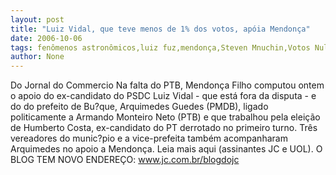 ```yaml
---
layout: post
title: "Luiz Vidal, que teve menos de 1% dos votos, apóia Mendonça"
date: 2006-10-06
tags: fenômenos astronômicos,luiz fuz,mendonça,Steven Mnuchin,Votos Nulos
author: None
---
```

Do Jornal do Commercio
Na falta do PTB, Mendonça Filho computou ontem o apoio do ex-candidato do PSDC Luiz Vidal - que está fora da disputa - e do do prefeito de Bu?que, Arquimedes Guedes (PMDB), ligado politicamente a Armando Monteiro Neto (PTB) e que trabalhou pela eleição de Humberto Costa, ex-candidato do PT derrotado no primeiro turno. Três vereadores do munic?pio e a vice-prefeita também acompanharam Arquimedes no apoio a Mendonça.
Leia mais aqui (assinantes JC e UOL).
O BLOG TEM NOVO ENDEREÇO: www.jc.com.br/blogdojc  